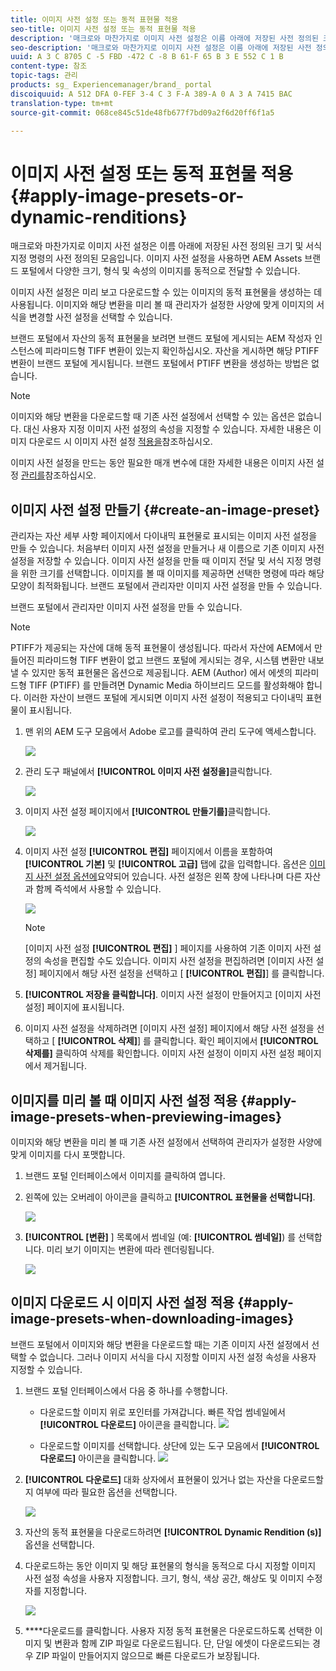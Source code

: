```yaml
---
title: 이미지 사전 설정 또는 동적 표현물 적용
seo-title: 이미지 사전 설정 또는 동적 표현물 적용
description: '매크로와 마찬가지로 이미지 사전 설정은 이름 아래에 저장된 사전 정의된 크기 및 서식 지정 명령의 사전 정의된 모음입니다. 이미지 사전 설정을 사용하면 AEM Assets 브랜드 포털에서 다양한 크기, 형식 및 속성의 이미지를 동적으로 전달할 수 있습니다. '
seo-description: '매크로와 마찬가지로 이미지 사전 설정은 이름 아래에 저장된 사전 정의된 크기 및 서식 지정 명령의 사전 정의된 모음입니다. 이미지 사전 설정을 사용하면 AEM Assets 브랜드 포털에서 다양한 크기, 형식 및 속성의 이미지를 동적으로 전달할 수 있습니다. '
uuid: A 3 C 8705 C -5 FBD -472 C -8 B 61-F 65 B 3 E 552 C 1 B
content-type: 참조
topic-tags: 관리
products: sg_ Experiencemanager/brand_ portal
discoiquuid: A 512 DFA 0-FEF 3-4 C 3 F-A 389-A 0 A 3 A 7415 BAC
translation-type: tm+mt
source-git-commit: 068ce845c51de48fb677f7bd09a2f6d20ff6f1a5

---
```



# 이미지 사전 설정 또는 동적 표현물 적용 {#apply-image-presets-or-dynamic-renditions}

매크로와 마찬가지로 이미지 사전 설정은 이름 아래에 저장된 사전 정의된 크기 및 서식 지정 명령의 사전 정의된 모음입니다. 이미지 사전 설정을 사용하면 AEM Assets 브랜드 포털에서 다양한 크기, 형식 및 속성의 이미지를 동적으로 전달할 수 있습니다.

이미지 사전 설정은 미리 보고 다운로드할 수 있는 이미지의 동적 표현물을 생성하는 데 사용됩니다. 이미지와 해당 변환을 미리 볼 때 관리자가 설정한 사양에 맞게 이미지의 서식을 변경할 사전 설정을 선택할 수 있습니다.

브랜드 포털에서 자산의 동적 표현물을 보려면 브랜드 포털에 게시되는 AEM 작성자 인스턴스에 피라미드형 TIFF 변환이 있는지 확인하십시오. 자산을 게시하면 해당 PTIFF 변환이 브랜드 포털에 게시됩니다. 브랜드 포털에서 PTIFF 변환을 생성하는 방법은 없습니다.

>[!NOTE]
>
>이미지와 해당 변환을 다운로드할 때 기존 사전 설정에서 선택할 수 있는 옵션은 없습니다. 대신 사용자 지정 이미지 사전 설정의 속성을 지정할 수 있습니다. 자세한 내용은 이미지 다운로드 시 이미지 사전 설정 [적용을](../using/brand-portal-image-presets.md#main-pars-text-1403412644)참조하십시오.

이미지 사전 설정을 만드는 동안 필요한 매개 변수에 대한 자세한 내용은 이미지 사전 설정 [관리를](https://docs.adobe.com/docs/en/AEM/6-0/administer/integration/dynamic-media/image-presets.html)참조하십시오.

## 이미지 사전 설정 만들기 {#create-an-image-preset}

관리자는 자산 세부 사항 페이지에서 다이내믹 표현물로 표시되는 이미지 사전 설정을 만들 수 있습니다. 처음부터 이미지 사전 설정을 만들거나 새 이름으로 기존 이미지 사전 설정을 저장할 수 있습니다. 이미지 사전 설정을 만들 때 이미지 전달 및 서식 지정 명령을 위한 크기를 선택합니다. 이미지를 볼 때 이미지를 제공하면 선택한 명령에 따라 해당 모양이 최적화됩니다.
브랜드 포털에서 관리자만 이미지 사전 설정을 만들 수 있습니다.

브랜드 포털에서 관리자만 이미지 사전 설정을 만들 수 있습니다.

>[!NOTE]
>
>PTIFF가 제공되는 자산에 대해 동적 표현물이 생성됩니다. 따라서 자산에 AEM에서 만들어진 피라미드형 TIFF 변환이 없고 브랜드 포털에 게시되는 경우, 시스템 변환만 내보낼 수 있지만 동적 표현물은 옵션으로 제공됩니다.
AEM (Author) 에서 에셋의 피라미드형 TIFF (PTIFF) 를 만들려면 Dynamic Media 하이브리드 모드를 활성화해야 합니다. 이러한 자산이 브랜드 포털에 게시되면 이미지 사전 설정이 적용되고 다이내믹 표현물이 표시됩니다.

1. 맨 위의 AEM 도구 모음에서 Adobe 로고를 클릭하여 관리 도구에 액세스합니다.

   ![](assets/AEMlogo.png)

2. 관리 도구 패널에서 **[!UICONTROL 이미지 사전 설정을]**&#x200B;클릭합니다.

   ![](assets/admin-tools-panel-4.png)

3. 이미지 사전 설정 페이지에서 **[!UICONTROL 만들기를]**&#x200B;클릭합니다.

   ![](assets/image_preset_homepage.png)

4. 이미지 사전 설정 **[!UICONTROL 편집]** 페이지에서 이름을 포함하여 **[!UICONTROL 기본]** 및 **[!UICONTROL 고급]** 탭에 값을 입력합니다. 옵션은 [이미지 사전 설정 옵션에](https://docs.adobe.com/docs/en/AEM/6-0/administer/integration/dynamic-media/image-presets.html#Image%20preset%20options)요약되어 있습니다. 사전 설정은 왼쪽 창에 나타나며 다른 자산과 함께 즉석에서 사용할 수 있습니다.

   ![](assets/image_preset_create.png)

   >[!NOTE]
   >
   >[이미지 사전 설정 **[!UICONTROL 편집]** ] 페이지를 사용하여 기존 이미지 사전 설정의 속성을 편집할 수도 있습니다. 이미지 사전 설정을 편집하려면 [이미지 사전 설정] 페이지에서 해당 사전 설정을 선택하고 [ **[!UICONTROL 편집]**] 를 클릭합니다.

5. **[!UICONTROL 저장을 클릭합니다]**. 이미지 사전 설정이 만들어지고 [이미지 사전 설정] 페이지에 표시됩니다.
6. 이미지 사전 설정을 삭제하려면 [이미지 사전 설정] 페이지에서 해당 사전 설정을 선택하고 [ **[!UICONTROL 삭제]**] 를 클릭합니다. 확인 페이지에서 **[!UICONTROL 삭제를]** 클릭하여 삭제를 확인합니다. 이미지 사전 설정이 이미지 사전 설정 페이지에서 제거됩니다.

## 이미지를 미리 볼 때 이미지 사전 설정 적용 {#apply-image-presets-when-previewing-images}

이미지와 해당 변환을 미리 볼 때 기존 사전 설정에서 선택하여 관리자가 설정한 사양에 맞게 이미지를 다시 포맷합니다.

1. 브랜드 포털 인터페이스에서 이미지를 클릭하여 엽니다.
2. 왼쪽에 있는 오버레이 아이콘을 클릭하고 **[!UICONTROL 표현물을 선택합니다]**.

   ![](assets/image-preset-previewrenditions.png)

3. **[!UICONTROL [변환]** ] 목록에서 썸네일 (예: **[!UICONTROL 썸네일]**) 를 선택합니다. 미리 보기 이미지는 변환에 따라 렌더링됩니다.

   ![](assets/image-preset-previewrenditionthumbnail.png)

## 이미지 다운로드 시 이미지 사전 설정 적용 {#apply-image-presets-when-downloading-images}

브랜드 포털에서 이미지와 해당 변환을 다운로드할 때는 기존 이미지 사전 설정에서 선택할 수 없습니다. 그러나 이미지 서식을 다시 지정할 이미지 사전 설정 속성을 사용자 지정할 수 있습니다.

1. 브랜드 포털 인터페이스에서 다음 중 하나를 수행합니다.

   * 다운로드할 이미지 위로 포인터를 가져갑니다. 빠른 작업 썸네일에서 **[!UICONTROL 다운로드]** 아이콘을 클릭합니다.
   ![](assets/downloadsingleasset.png)

   * 다운로드할 이미지를 선택합니다. 상단에 있는 도구 모음에서 **[!UICONTROL 다운로드]** 아이콘을 클릭합니다.
   ![](assets/downloadassets.png)

2. **[!UICONTROL 다운로드]** 대화 상자에서 표현물이 있거나 없는 자산을 다운로드할지 여부에 따라 필요한 옵션을 선택합니다.

   ![](assets/donload-assets-dialog.png)

3. 자산의 동적 표현물을 다운로드하려면 **[!UICONTROL Dynamic Rendition (s)]** 옵션을 선택합니다.
4. 다운로드하는 동안 이미지 및 해당 표현물의 형식을 동적으로 다시 지정할 이미지 사전 설정 속성을 사용자 지정합니다. 크기, 형식, 색상 공간, 해상도 및 이미지 수정자를 지정합니다.

   ![](assets/dynamicrenditions.png)

5. ****&#x200B;다운로드를 클릭합니다. 사용자 지정 동적 표현물은 다운로드하도록 선택한 이미지 및 변환과 함께 ZIP 파일로 다운로드됩니다. 단, 단일 에셋이 다운로드되는 경우 ZIP 파일이 만들어지지 않으므로 빠른 다운로드가 보장됩니다.
